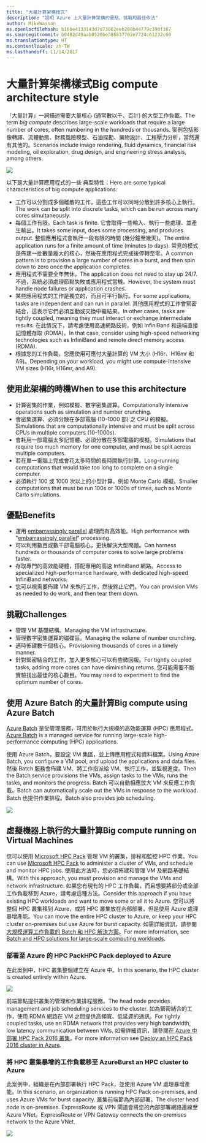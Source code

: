 ```yaml
---
title: "大量計算架構樣式"
description: "說明 Azure 上大量計算架構的優點、挑戰和最佳作法"
author: MikeWasson
ms.openlocfilehash: b16be4133143d7d73062eeb280b44779c390f387
ms.sourcegitcommit: b0482d49aab0526be386837702e7724c61232c60
ms.translationtype: HT
ms.contentlocale: zh-TW
ms.lasthandoff: 11/14/2017
---
```

# <a name="big-compute-architecture-style"></a><span data-ttu-id="4748d-103">大量計算架構樣式</span><span class="sxs-lookup"><span data-stu-id="4748d-103">Big compute architecture style</span></span>

<span data-ttu-id="4748d-104">「大量計算」一詞描述需要大量核心 (通常數以千、百計) 的大型工作負載。</span><span class="sxs-lookup"><span data-stu-id="4748d-104">The term *big compute* describes large-scale workloads that require a large number of cores, often numbering in the hundreds or thousands.</span></span> <span data-ttu-id="4748d-105">案例包括影像轉譯、流體動態、財務風險模型、石油探勘、藥物設計、工程壓力分析，當然還有其他的。</span><span class="sxs-lookup"><span data-stu-id="4748d-105">Scenarios include image rendering, fluid dynamics, financial risk modeling, oil exploration, drug design, and engineering stress analysis, among others.</span></span>

![](./images/big-compute-logical.png)

<span data-ttu-id="4748d-106">以下是大量計算應用程式的一些 典型特性：</span><span class="sxs-lookup"><span data-stu-id="4748d-106">Here are some typical characteristics of big compute applications:</span></span>

- <span data-ttu-id="4748d-107">工作可以分割成多個離散的工作，這些工作可以同時分散到許多核心上執行。</span><span class="sxs-lookup"><span data-stu-id="4748d-107">The work can be split into discrete tasks, which can be run across many cores simultaneously.</span></span>
- <span data-ttu-id="4748d-108">每個工作有限。</span><span class="sxs-lookup"><span data-stu-id="4748d-108">Each task is finite.</span></span> <span data-ttu-id="4748d-109">它會取得一些輸入、執行一些處理、並產生輸出。</span><span class="sxs-lookup"><span data-stu-id="4748d-109">It takes some input, does some processing, and produces output.</span></span> <span data-ttu-id="4748d-110">整個應用程式會執行一段有限的時間 (幾分鐘至幾天)。</span><span class="sxs-lookup"><span data-stu-id="4748d-110">The entire application runs for a finite amount of time (minutes to days).</span></span> <span data-ttu-id="4748d-111">常見的模式是佈建一批數量龐大的核心，然後在應用程式完成後停轉至零。</span><span class="sxs-lookup"><span data-stu-id="4748d-111">A common pattern is to provision a large number of cores in a burst, and then spin down to zero once the application completes.</span></span> 
- <span data-ttu-id="4748d-112">應用程式不需要全年無休。</span><span class="sxs-lookup"><span data-stu-id="4748d-112">The application does not need to stay up 24/7.</span></span> <span data-ttu-id="4748d-113">不過，系統必須處理節點失敗或應用程式當機。</span><span class="sxs-lookup"><span data-stu-id="4748d-113">However, the system must handle node failures or application crashes.</span></span>
- <span data-ttu-id="4748d-114">某些應用程式的工作是獨立的，而且可平行執行。</span><span class="sxs-lookup"><span data-stu-id="4748d-114">For some applications, tasks are independent and can run in parallel.</span></span> <span data-ttu-id="4748d-115">其他應用程式的工作會緊密結合，這表示它們必須互動或交換中繼結果。</span><span class="sxs-lookup"><span data-stu-id="4748d-115">In other cases, tasks are tightly coupled, meaning they must interact or exchange intermediate results.</span></span> <span data-ttu-id="4748d-116">在此情況下，請考慮使用高速網路技術，例如 InfiniBand 和遠端直接記憶體存取 (RDMA)。</span><span class="sxs-lookup"><span data-stu-id="4748d-116">In that case, consider using high-speed networking technologies such as InfiniBand and remote direct memory access (RDMA).</span></span> 
- <span data-ttu-id="4748d-117">根據您的工作負載，您應使用可應付大量計算的 VM 大小 (H16r、H16mr 和 A9)。</span><span class="sxs-lookup"><span data-stu-id="4748d-117">Depending on your workload, you might use compute-intensive VM sizes (H16r, H16mr, and A9).</span></span>

## <a name="when-to-use-this-architecture"></a><span data-ttu-id="4748d-118">使用此架構的時機</span><span class="sxs-lookup"><span data-stu-id="4748d-118">When to use this architecture</span></span>

- <span data-ttu-id="4748d-119">計算密集的作業，例如模擬、數字密集運算。</span><span class="sxs-lookup"><span data-stu-id="4748d-119">Computationally intensive operations such as simulation and number crunching.</span></span>
- <span data-ttu-id="4748d-120">會密集運算、必須分散在多部電腦 (10-1000 部) 之 CPU 的模擬。</span><span class="sxs-lookup"><span data-stu-id="4748d-120">Simulations that are computationally intensive and must be split across CPUs in multiple computers (10-1000s).</span></span>
- <span data-ttu-id="4748d-121">會耗用一部電腦太多記憶體、必須分散在多部電腦的模擬。</span><span class="sxs-lookup"><span data-stu-id="4748d-121">Simulations that require too much memory for one computer, and must be split across multiple computers.</span></span>
- <span data-ttu-id="4748d-122">若在單一電腦上完成會花太多時間的長時間執行計算。</span><span class="sxs-lookup"><span data-stu-id="4748d-122">Long-running computations that would take too long to complete on a single computer.</span></span>
- <span data-ttu-id="4748d-123">必須執行 100 或 1000 次以上的小型計算，例如 Monte Carlo 模擬。</span><span class="sxs-lookup"><span data-stu-id="4748d-123">Smaller computations that must be run 100s or 1000s of times, such as Monte Carlo simulations.</span></span>

## <a name="benefits"></a><span data-ttu-id="4748d-124">優點</span><span class="sxs-lookup"><span data-stu-id="4748d-124">Benefits</span></span>

- <span data-ttu-id="4748d-125">運用 [embarrassingly parallel][embarrassingly-parallel] 處理而有高效能。</span><span class="sxs-lookup"><span data-stu-id="4748d-125">High performance with "[embarrassingly parallel][embarrassingly-parallel]" processing.</span></span>
- <span data-ttu-id="4748d-126">可以利用數百或數千部電腦核心，更快解決大型問題。</span><span class="sxs-lookup"><span data-stu-id="4748d-126">Can harness hundreds or thousands of computer cores to solve large problems faster.</span></span>
- <span data-ttu-id="4748d-127">存取專門的高效能硬體，搭配專用的高速 InfiniBand 網路。</span><span class="sxs-lookup"><span data-stu-id="4748d-127">Access to specialized high-performance hardware, with dedicated high-speed InfiniBand networks.</span></span>
- <span data-ttu-id="4748d-128">您可以視需要佈建 VM 來執行工作，然後終止它們。</span><span class="sxs-lookup"><span data-stu-id="4748d-128">You can provision VMs as needed to do work, and then tear them down.</span></span> 

## <a name="challenges"></a><span data-ttu-id="4748d-129">挑戰</span><span class="sxs-lookup"><span data-stu-id="4748d-129">Challenges</span></span>

- <span data-ttu-id="4748d-130">管理 VM 基礎結構。</span><span class="sxs-lookup"><span data-stu-id="4748d-130">Managing the VM infrastructure.</span></span>
- <span data-ttu-id="4748d-131">管理數字密集運算的磁碟區。</span><span class="sxs-lookup"><span data-stu-id="4748d-131">Managing the volume of number crunching.</span></span> 
- <span data-ttu-id="4748d-132">適時佈建數千個核心。</span><span class="sxs-lookup"><span data-stu-id="4748d-132">Provisioning thousands of cores in a timely manner.</span></span>
- <span data-ttu-id="4748d-133">針對緊密結合的工作，加入更多核心可以有些微回報。</span><span class="sxs-lookup"><span data-stu-id="4748d-133">For tightly coupled tasks, adding more cores can have diminishing returns.</span></span> <span data-ttu-id="4748d-134">您可能需要不斷實驗找出最佳的核心數目。</span><span class="sxs-lookup"><span data-stu-id="4748d-134">You may need to experiment to find the optimum number of cores.</span></span>

## <a name="big-compute-using-azure-batch"></a><span data-ttu-id="4748d-135">使用 Azure Batch 的大量計算</span><span class="sxs-lookup"><span data-stu-id="4748d-135">Big compute using Azure Batch</span></span>

<span data-ttu-id="4748d-136">[Azure Batch][batch] 是受管理服務，可用於執行大規模的高效能運算 (HPC) 應用程式。</span><span class="sxs-lookup"><span data-stu-id="4748d-136">[Azure Batch][batch] is a managed service for running large-scale high-performance computing (HPC) applications.</span></span>

<span data-ttu-id="4748d-137">使用 Azure Batch，要設定 VM 集區，並上傳應用程式和資料檔案。</span><span class="sxs-lookup"><span data-stu-id="4748d-137">Using Azure Batch, you configure a VM pool, and upload the applications and data files.</span></span> <span data-ttu-id="4748d-138">然後 Batch 服務會佈建 VM、將工作指派給 VM、執行工作，並監視進度。</span><span class="sxs-lookup"><span data-stu-id="4748d-138">Then the Batch service provisions the VMs, assign tasks to the VMs, runs the tasks, and monitors the progress.</span></span> <span data-ttu-id="4748d-139">Batch 可以自動相應放大 VM 來反應工作負載。</span><span class="sxs-lookup"><span data-stu-id="4748d-139">Batch can automatically scale out the VMs in response to the workload.</span></span> <span data-ttu-id="4748d-140">Batch 也提供作業排程。</span><span class="sxs-lookup"><span data-stu-id="4748d-140">Batch also provides job scheduling.</span></span>

![](./images/big-compute-batch.png) 

## <a name="big-compute-running-on-virtual-machines"></a><span data-ttu-id="4748d-141">虛擬機器上執行的大量計算</span><span class="sxs-lookup"><span data-stu-id="4748d-141">Big compute running on Virtual Machines</span></span>

<span data-ttu-id="4748d-142">您可以使用 [Microsoft HPC Pack][hpc-pack] 管理 VM 的叢集，排程和監控 HPC 作業。</span><span class="sxs-lookup"><span data-stu-id="4748d-142">You can use [Microsoft HPC Pack][hpc-pack] to administer a cluster of VMs, and schedule and monitor HPC jobs.</span></span> <span data-ttu-id="4748d-143">使用此方法時，您必須佈建和管理 VM 及網路基礎結構。</span><span class="sxs-lookup"><span data-stu-id="4748d-143">With this approach, you must provision and manage the VMs and network infrastructure.</span></span> <span data-ttu-id="4748d-144">如果您有現有的 HPC 工作負載，而且想要將部分或全部工作負載移到 Azure，請考慮這種方法。</span><span class="sxs-lookup"><span data-stu-id="4748d-144">Consider this approach if you have existing HPC workloads and want to move some or all it to Azure.</span></span> <span data-ttu-id="4748d-145">您可以將整個 HPC 叢集移到 Azure，或將 HPC 叢集放在內部部署，但是使用 Azure 處理暴增產能。</span><span class="sxs-lookup"><span data-stu-id="4748d-145">You can move the entire HPC cluster to Azure, or keep your HPC cluster on-premises but use Azure for burst capacity.</span></span> <span data-ttu-id="4748d-146">如需詳細資訊，請參閱[大規模運算工作負載的 Batch 和 HPC 解決方案][batch-hpc-solutions]。</span><span class="sxs-lookup"><span data-stu-id="4748d-146">For more information, see [Batch and HPC solutions for large-scale computing workloads][batch-hpc-solutions].</span></span>

### <a name="hpc-pack-deployed-to-azure"></a><span data-ttu-id="4748d-147">部署至 Azure 的 HPC Pack</span><span class="sxs-lookup"><span data-stu-id="4748d-147">HPC Pack deployed to Azure</span></span>

<span data-ttu-id="4748d-148">在此案例中，HPC 叢集整個建立在 Azure 中。</span><span class="sxs-lookup"><span data-stu-id="4748d-148">In this scenario, the HPC cluster is created entirely within Azure.</span></span>

![](./images/big-compute-iaas.png) 
 
<span data-ttu-id="4748d-149">前端節點提供叢集的管理和作業排程服務。</span><span class="sxs-lookup"><span data-stu-id="4748d-149">The head node provides management and job scheduling services to the cluster.</span></span> <span data-ttu-id="4748d-150">如為緊密結合的工作，使用 RDMA 網路在 VM 之間提供高頻寬、低延遲的通訊。</span><span class="sxs-lookup"><span data-stu-id="4748d-150">For tightly coupled tasks, use an RDMA network that provides very high bandwidth, low latency communication between VMs.</span></span> <span data-ttu-id="4748d-151">如需詳細資訊，請參閱[在 Azure 中部署 HPC Pack 2016 叢集][deploy-hpc-azure]。</span><span class="sxs-lookup"><span data-stu-id="4748d-151">For more information see [Deploy an HPC Pack 2016 cluster in Azure][deploy-hpc-azure].</span></span>

### <a name="burst-an-hpc-cluster-to-azure"></a><span data-ttu-id="4748d-152">將 HPC 叢集暴增的工作負載移至 Azure</span><span class="sxs-lookup"><span data-stu-id="4748d-152">Burst an HPC cluster to Azure</span></span>

<span data-ttu-id="4748d-153">此案例中，組織是在內部部署執行 HPC Pack，並使用 Azure VM 處理暴增產能。</span><span class="sxs-lookup"><span data-stu-id="4748d-153">In this scenario, an organization is running HPC Pack on-premises, and uses Azure VMs for burst capacity.</span></span> <span data-ttu-id="4748d-154">叢集前端節為內部部署。</span><span class="sxs-lookup"><span data-stu-id="4748d-154">The cluster head node is on-premises.</span></span> <span data-ttu-id="4748d-155">ExpressRoute 或 VPN 閘道會將您的內部部署網路連線至 Azure VNet。</span><span class="sxs-lookup"><span data-stu-id="4748d-155">ExpressRoute or VPN Gateway connects the on-premises network to the Azure VNet.</span></span>

![](./images/big-compute-hybrid.png) 


[batch]: /azure/batch/
[batch-hpc-solutions]: /azure/batch/batch-hpc-solutions
[deploy-hpc-azure]: /azure/virtual-machines/windows/hpcpack-2016-cluster
[embarrassingly-parallel]: https://en.wikipedia.org/wiki/Embarrassingly_parallel
[hpc-pack]: https://technet.microsoft.com/library/cc514029

 
